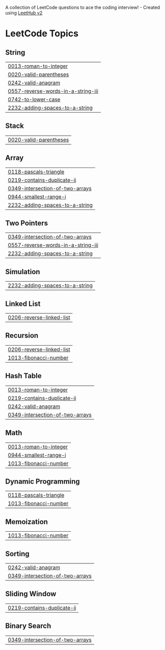 A collection of LeetCode questions to ace the coding interview! - Created using [LeetHub v2](https://github.com/arunbhardwaj/LeetHub-2.0)
<!---LeetCode Topics Start-->
# LeetCode Topics
## String
|  |
| ------- |
| [0013-roman-to-integer](https://github.com/bethelihemw/Leetcode-Solution/tree/master/0013-roman-to-integer) |
| [0020-valid-parentheses](https://github.com/bethelihemw/Leetcode-Solution/tree/master/0020-valid-parentheses) |
| [0242-valid-anagram](https://github.com/bethelihemw/Leetcode-Solution/tree/master/0242-valid-anagram) |
| [0557-reverse-words-in-a-string-iii](https://github.com/bethelihemw/Leetcode-Solution/tree/master/0557-reverse-words-in-a-string-iii) |
| [0742-to-lower-case](https://github.com/bethelihemw/Leetcode-Solution/tree/master/0742-to-lower-case) |
| [2232-adding-spaces-to-a-string](https://github.com/bethelihemw/Leetcode-Solution/tree/master/2232-adding-spaces-to-a-string) |
## Stack
|  |
| ------- |
| [0020-valid-parentheses](https://github.com/bethelihemw/Leetcode-Solution/tree/master/0020-valid-parentheses) |
## Array
|  |
| ------- |
| [0118-pascals-triangle](https://github.com/bethelihemw/Leetcode-Solution/tree/master/0118-pascals-triangle) |
| [0219-contains-duplicate-ii](https://github.com/bethelihemw/Leetcode-Solution/tree/master/0219-contains-duplicate-ii) |
| [0349-intersection-of-two-arrays](https://github.com/bethelihemw/Leetcode-Solution/tree/master/0349-intersection-of-two-arrays) |
| [0944-smallest-range-i](https://github.com/bethelihemw/Leetcode-Solution/tree/master/0944-smallest-range-i) |
| [2232-adding-spaces-to-a-string](https://github.com/bethelihemw/Leetcode-Solution/tree/master/2232-adding-spaces-to-a-string) |
## Two Pointers
|  |
| ------- |
| [0349-intersection-of-two-arrays](https://github.com/bethelihemw/Leetcode-Solution/tree/master/0349-intersection-of-two-arrays) |
| [0557-reverse-words-in-a-string-iii](https://github.com/bethelihemw/Leetcode-Solution/tree/master/0557-reverse-words-in-a-string-iii) |
| [2232-adding-spaces-to-a-string](https://github.com/bethelihemw/Leetcode-Solution/tree/master/2232-adding-spaces-to-a-string) |
## Simulation
|  |
| ------- |
| [2232-adding-spaces-to-a-string](https://github.com/bethelihemw/Leetcode-Solution/tree/master/2232-adding-spaces-to-a-string) |
## Linked List
|  |
| ------- |
| [0206-reverse-linked-list](https://github.com/bethelihemw/Leetcode-Solution/tree/master/0206-reverse-linked-list) |
## Recursion
|  |
| ------- |
| [0206-reverse-linked-list](https://github.com/bethelihemw/Leetcode-Solution/tree/master/0206-reverse-linked-list) |
| [1013-fibonacci-number](https://github.com/bethelihemw/Leetcode-Solution/tree/master/1013-fibonacci-number) |
## Hash Table
|  |
| ------- |
| [0013-roman-to-integer](https://github.com/bethelihemw/Leetcode-Solution/tree/master/0013-roman-to-integer) |
| [0219-contains-duplicate-ii](https://github.com/bethelihemw/Leetcode-Solution/tree/master/0219-contains-duplicate-ii) |
| [0242-valid-anagram](https://github.com/bethelihemw/Leetcode-Solution/tree/master/0242-valid-anagram) |
| [0349-intersection-of-two-arrays](https://github.com/bethelihemw/Leetcode-Solution/tree/master/0349-intersection-of-two-arrays) |
## Math
|  |
| ------- |
| [0013-roman-to-integer](https://github.com/bethelihemw/Leetcode-Solution/tree/master/0013-roman-to-integer) |
| [0944-smallest-range-i](https://github.com/bethelihemw/Leetcode-Solution/tree/master/0944-smallest-range-i) |
| [1013-fibonacci-number](https://github.com/bethelihemw/Leetcode-Solution/tree/master/1013-fibonacci-number) |
## Dynamic Programming
|  |
| ------- |
| [0118-pascals-triangle](https://github.com/bethelihemw/Leetcode-Solution/tree/master/0118-pascals-triangle) |
| [1013-fibonacci-number](https://github.com/bethelihemw/Leetcode-Solution/tree/master/1013-fibonacci-number) |
## Memoization
|  |
| ------- |
| [1013-fibonacci-number](https://github.com/bethelihemw/Leetcode-Solution/tree/master/1013-fibonacci-number) |
## Sorting
|  |
| ------- |
| [0242-valid-anagram](https://github.com/bethelihemw/Leetcode-Solution/tree/master/0242-valid-anagram) |
| [0349-intersection-of-two-arrays](https://github.com/bethelihemw/Leetcode-Solution/tree/master/0349-intersection-of-two-arrays) |
## Sliding Window
|  |
| ------- |
| [0219-contains-duplicate-ii](https://github.com/bethelihemw/Leetcode-Solution/tree/master/0219-contains-duplicate-ii) |
## Binary Search
|  |
| ------- |
| [0349-intersection-of-two-arrays](https://github.com/bethelihemw/Leetcode-Solution/tree/master/0349-intersection-of-two-arrays) |
<!---LeetCode Topics End-->